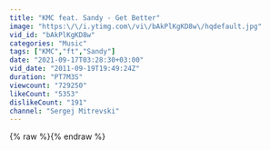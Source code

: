 ```yaml
---
title: "KMC feat. Sandy - Get Better"
image: "https:\/\/i.ytimg.com\/vi\/bAkPlKgKD8w\/hqdefault.jpg"
vid_id: "bAkPlKgKD8w"
categories: "Music"
tags: ["KMC","ft","Sandy"]
date: "2021-09-17T03:28:30+03:00"
vid_date: "2011-09-19T19:49:24Z"
duration: "PT7M3S"
viewcount: "729250"
likeCount: "5353"
dislikeCount: "191"
channel: "Sergej Mitrevski"
---
```

{% raw %}{% endraw %}
